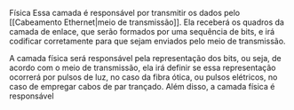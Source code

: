 Física
Essa camada é responsável por transmitir os dados pelo [[Cabeamento Ethernet|meio de transmissão]]. Ela receberá os quadros da camada de enlace, que serão formados por uma sequência de bits, e irá codificar corretamente para que sejam enviados pelo meio de transmissão.

A camada física será responsável pela representação dos bits, ou seja, de acordo com o meio de transmissão, ela irá definir se essa representação ocorrerá por pulsos de luz, no caso da fibra ótica, ou pulsos elétricos, no caso de empregar cabos de par trançado. Além disso, a camada física é responsável 